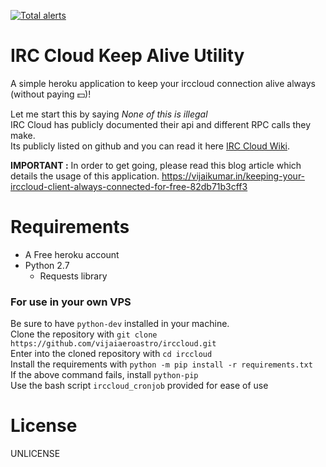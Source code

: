 [![Total alerts](https://img.shields.io/lgtm/alerts/g/vijaiaeroastro/irccloud.svg?logo=lgtm&logoWidth=18)](https://lgtm.com/projects/g/vijaiaeroastro/irccloud/alerts/)

# IRC Cloud Keep Alive Utility
A simple heroku application to keep your irccloud connection alive always (without paying :dollar:)!

Let me start this by saying *None of this is illegal*  
IRC Cloud has publicly documented their api and different RPC calls they make.  
Its publicly listed on github and you can read it here [IRC Cloud Wiki](https://github.com/irccloud/irccloud-tools/wiki).

**IMPORTANT :** In order to get going, please read this blog article which details the usage of this application.
https://vijaikumar.in/keeping-your-irccloud-client-always-connected-for-free-82db71b3cff3

Requirements
============
* A Free heroku account
* Python 2.7
  * Requests library
  
### For use in your own VPS
Be sure to have `python-dev` installed in your machine.  
Clone the repository with `git clone https://github.com/vijaiaeroastro/irccloud.git`  
Enter into the cloned repository with `cd irccloud`  
Install the requirements with `python -m pip install -r requirements.txt`  
If the above command fails, install `python-pip`  
Use the bash script `irccloud_cronjob` provided for ease of use
  
License
=======
UNLICENSE
